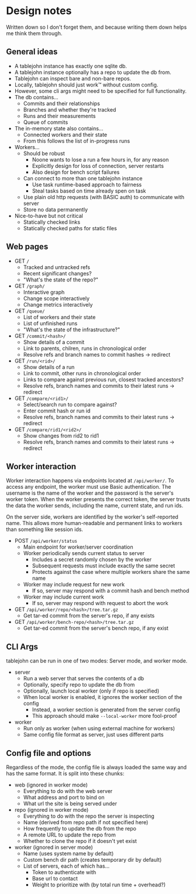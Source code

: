 # Design notes

Written down so I don't forget them, and because writing them down helps me
think them through.

## General ideas

- A tablejohn instance has exactly one sqlite db.
- A tablejohn instance optionally has a repo to update the db from.
- Tablejohn can inspect bare and non-bare repos.
- Locally, tablejohn should just work™ without custom config.
- However, some cli args might need to be specified for full functionality.
- The db contains...
  - Commits and their relationships
  - Branches and whether they're tracked
  - Runs and their measurements
  - Queue of commits
- The in-memory state also contains...
  - Connected workers and their state
  - From this follows the list of in-progress runs
- Workers...
  - Should be robust
    - Noone wants to lose a run a few hours in, for any reason
    - Explicitly design for loss of connection, server restarts
    - Also design for bench script failures
  - Can connect to more than one tablejohn instance
    - Use task runtime-based approach to fairness
    - Steal tasks based on time already spen on task
  - Use plain old http requests (with BASIC auth) to communicate with server
  - Store no data permanently
- Nice-to-have but not critical
  - Statically checked links
  - Statically checked paths for static files

## Web pages

- GET `/`
  - Tracked and untracked refs
  - Recent significant changes?
  - "What's the state of the repo?"
- GET `/graph/`
  - Interactive graph
  - Change scope interactively
  - Change metrics interactively
- GET `/queue/`
  - List of workers and their state
  - List of unfinished runs
  - "What's the state of the infrastructure?"
- GET `/commit/<hash>/`
  - Show details of a commit
  - Link to parents, chilren, runs in chronological order
  - Resolve refs and branch names to commit hashes -> redirect
- GET `/run/<rid>/`
  - Show details of a run
  - Link to commit, other runs in chronological order
  - Links to compare against previous run, closest tracked ancestors?
  - Resolve refs, branch names and commits to their latest runs -> redirect
- GET `/compare/<rid1>/`
  - Select/search run to compare against?
  - Enter commit hash or run id
  - Resolve refs, branch names and commits to their latest runs -> redirect
- GET `/compare/rid1/<rid2>/`
  - Show changes from rid2 to rid1
  - Resolve refs, branch names and commits to their latest runs -> redirect

## Worker interaction

Worker interaction happens via endpoints located at `/api/worker/`. To access
any endpoint, the worker must use Basic authentication. The username is the name
of the worker and the password is the server's worker token. When the worker
presents the correct token, the server trusts the data the worker sends,
including the name, current state, and run ids.

On the server side, workers are identified by the worker's self-reported name.
This allows more human-readable and permanent links to workers than something
like session ids.

- POST `/api/worker/status`
  - Main endpoint for worker/server coordination
  - Worker periodically sends current status to server
    - Includes a secret randomly chosen by the worker
    - Subsequent requests must include exactly the same secret
    - Protects against the case where multiple workers share the same name
  - Worker may include request for new work
    - If so, server may respond with a commit hash and bench method
  - Worker may include current work
    - If so, server may respond with request to abort the work
- GET `/api/worker/repo/<hash>/tree.tar.gz`
  - Get tar-ed commit from the server's repo, if any exists
- GET `/api/worker/bench-repo/<hash>/tree.tar.gz`
  - Get tar-ed commit from the server's bench repo, if any exist

## CLI Args

tablejohn can be run in one of two modes: Server mode, and worker mode.

- server
  - Run a web server that serves the contents of a db
  - Optionally, specify repo to update the db from
  - Optionally, launch local worker (only if repo is specified)
  - When local worker is enabled, it ignores the worker section of the config
    - Instead, a worker section is generated from the server config
    - This approach should make `--local-worker` more fool-proof
- worker
  - Run only as worker (when using external machine for workers)
  - Same config file format as server, just uses different parts

## Config file and options

Regardless of the mode, the config file is always loaded the same way and has
the same format. It is split into these chunks:

- web (ignored in worker mode)
  - Everything to do with the web server
  - What address and port to bind on
  - What url the site is being served under
- repo (ignored in worker mode)
  - Everything to do with the repo the server is inspecting
  - Name (derived from repo path if not specified here)
  - How frequently to update the db from the repo
  - A remote URL to update the repo from
  - Whether to clone the repo if it doesn't yet exist
- worker (ignored in server mode)
  - Name (uses system name by default)
  - Custom bench dir path (creates temporary dir by default)
  - List of servers, each of which has...
    - Token to authenticate with
    - Base url to contact
    - Weight to prioritize with (by total run time + overhead?)
